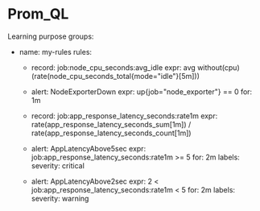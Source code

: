 # Prom_QL
Learning purpose
groups:
  - name: my-rules
    rules:
    - record: job:node_cpu_seconds:avg_idle
      expr: avg without(cpu)(rate(node_cpu_seconds_total{mode="idle"}[5m]))

    - alert: NodeExporterDown
      expr: up{job="node_exporter"} == 0
      for: 1m

    - record: job:app_response_latency_seconds:rate1m
      expr: rate(app_response_latency_seconds_sum[1m]) / rate(app_response_latency_seconds_count[1m])

    - alert: AppLatencyAbove5sec
      expr: job:app_response_latency_seconds:rate1m >= 5
      for: 2m
      labels:
        severity: critical

    - alert: AppLatencyAbove2sec
      expr: 2 < job:app_response_latency_seconds:rate1m < 5
      for: 2m
      labels:
        severity: warning
